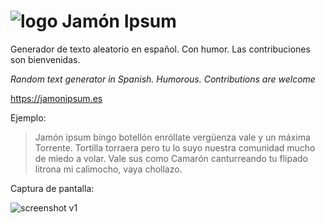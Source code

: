 # ![logo](https://cloud.githubusercontent.com/assets/1557348/21552909/1ffda86a-ce05-11e6-9dea-81ea062e7009.png "Logo") Jamón Ipsum

Generador de texto aleatorio en español. Con humor. Las contribuciones son bienvenidas.

*Random text generator in Spanish. Humorous. Contributions are welcome*

https://jamonipsum.es

Ejemplo:

> Jamón ipsum bingo botellón enróllate vergüenza vale y un máxima Torrente. Tortilla torraera pero tu lo suyo nuestra comunidad mucho de miedo a volar. Vale sus como Camarón canturreando tu flipado litrona mi calimocho, vaya chollazo.

Captura de pantalla:

![screenshot v1](https://cloud.githubusercontent.com/assets/1557348/21552977/9c52b77a-ce05-11e6-902b-76743c5ad715.png "Screenshot jamonipsum.es")
